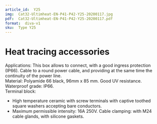 ```yaml
---
article_id:  Y25
img:  Cat32-Ultimheat-EN-P41-P42-Y25-20200117.jpg
pdf:  Cat32-Ultimheat-EN-P41-P42-Y25-20200117.pdf
format:  diva-v1
sku:  Type Y25
---
```


# Heat tracing accessories

Applications: This box allows to connect, with a good ingress protection (IP66). 
Cable to a round power cable, and providing at the same time the continuity of the power line.  
Material: Polyamide 66 black, 96mm x 85 mm. Good UV resistance.  
Waterproof grade: IP66.  
Terminal block:
- High temperature ceramic with screw terminals with captive toothed square washers accepting bare conductors.
- Maximum permissible intensity: 16A 250V.
Cable clamping: with M24 cable glands, with silicone gaskets.  
